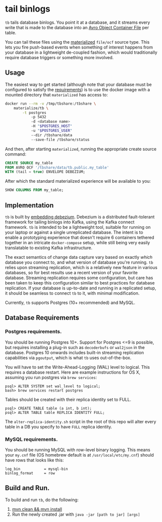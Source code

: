 **t**ail **b**inlogs
====================

`tb` tails database binlogs. You point it at a database, and it streams every
write that is made to the database into an [Avro Object Container File][ocf]
per table.

You can tail these files using the [materialized][] `file/ocf` source type.
This lets you fire push-based events when something of interest happens from
your database in a lightweight de-coupled fashion, which would traditionally
require database triggers or something more involved.

[ocf]: https://avro.apache.org/docs/1.8.1/spec.html#Object+Container+Files
[materialized]: https://github.com/MaterializeInc/materialize

## Usage

The easiest way to get started (although note that your database must be
configured to satisfy the [requirements](#database-requirements)) is to
use the docker image with a mounted directory that `materialized` has access
to:

```bash
docker run --rm -v /tmp/tbshare:/tbshare \
    materialize/tb \
        -t postgres
            -p 5432
            -d <database name>
            -H "$POSTGRES_HOST"
            -u "$POSTGRES_USER"
            --dir /tbshare/data
            --save-file /tbshare/status
```

And then, after starting `materialized`, running the appropriate create source
command:

```sql
CREATE SOURCE my_table
FROM AVRO OCF '/tbshare/data/tb.public.my_table'
WITH (tail = true) ENVELOPE DEBEZIUM;
```

After which the standard materialized experience will be available to you:

```sql
SHOW COLUMNS FROM my_table;
```

## Implementation

`tb` is built by [embedding debezium][ed]. Debezium is a distributed
fault-tolerant framework for tailing binlogs into Kafka, using the Kafka
connect framework. `tb` is intended to be a lightweight tool, suitable for
running on your laptop or against a single unreplicated database. The intent is
to enable a prototyping experience that doesn't require 6 containers tethered
together in an intricate `docker-compose` setup, while still being very easily
translatable to existing Kafka infrastructure.

The exact semantics of change data capture
vary based on exactly _which_ database you connect to, and what version of
database you're running. `tb` relies upon streaming replication, which is a
relatively new feature in various databases, so for best results use a recent
version of your favorite database. Streaming replication requires some
configuration, but care has been taken to keep this configuration similar to
best practices for database replication. If your database is up-to-date and
running in a replicated setup, it should be seamless to connect `tb` to it,
with minimal modification.

Currently, `tb` supports Postgres (10+ recommended) and MySQL.

[ed]: https://debezium.io/documentation/reference/0.10/operations/embedded.html

## Database Requirements

### Postgres requirements.

You should be running Postgres 10+. Support for Postgres <=9 is possible, but
requires installing a plug-in such as `decoderbufs` or `wal2json` in the
database. Postgres 10 onwards includes built-in streaming replication
capabilities via `pgoutput`, which is what `tb` uses out-of-the-box.

You will have to set the Write-Ahead-Logging (WAL) level to logical. This requires a database
restart. Here are example instructions for OS X, assuming you run postgres
via `brew services`:

```
psql> ALTER SYSTEM set wal_level to logical;
bash> brew services restart postgres
```

Tables should be created with their replica identity set to FULL.
```
psql> CREATE TABLE table (a int, b int);
psql> ALTER TABLE table REPLICA IDENTITY FULL;
```


The `alter-replica-identity.sh` script in the root of this repo will alter every
table in a DB you specify to have `FULL` replica identity.

### MySQL requirements.

You should be running MySQL with row-level binary logging. This means your
`my.cnf` file (OS homebrew default is at `/usr/local/etc/my.cnf`) should have
rows that looks like this:

```
log_bin           = mysql-bin
binlog_format     = row
```

## Build and Run.

To build and run `tb`, do the following:
1. [mvn clean && mvn install](https://maven.apache.org/guides/introduction/introduction-to-the-lifecycle.html)
2. Run the newly created .jar with `java -jar [path to jar] [args]`
